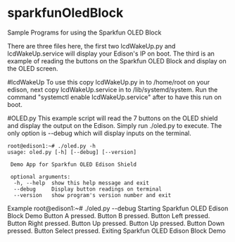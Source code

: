 # sparkfunOledBlock
Sample Programs for using the Sparkfun OLED Block

There are three files here, the first two lcdWakeUp.py and lcdWakeUp.service will display your Edison's IP on boot. The third is an example of reading the buttons on the Sparkfun OLED Block and display on the OLED screen. 

#lcdWakeUp
To use this copy lcdWakeUp.py in to /home/root on your edison, next copy lcdWakeUp.service in to /lib/systemd/system. Run the command "systemctl enable lcdWakeUp.service" after to have this run on boot. 

#OLED.py 
This example script will read the 7 buttons on the OLED shield and display the output on the Edison. Simply run ./oled.py to execute. The only option is --debug which will display inputs on the terminal. 

    root@edison1:~# ./oled.py -h
    usage: oled.py [-h] [--debug] [--version]
     
     Demo App for Sparkfun OLED Edison Shield
     
     optional arguments:
      -h, --help  show this help message and exit
      --debug     Display button readings on terminal
      --version   show program's version number and exit

Example
    root@edison1:~# ./oled.py --debug
    Starting Sparkfun OLED Edison Block Demo
    Button A pressed.
    Button B pressed.
    Button Left pressed.
    Button Right pressed.
    Button Up pressed.
    Button Up pressed.
    Button Down pressed.
    Button Select pressed.
    Exiting Sparkfun OLED Edison Block Demo
